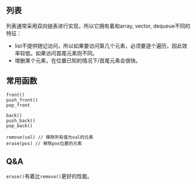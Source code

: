 ## 列表

列表通常采用双向链表进行实现，所以它拥有着和array, vector, dequeue不同的特征：

- list不提供随记访问，所以如果要访问第几个元素，必须要逐个遍历，因此效率较低。如果访问首尾元素则不同。
- 增删某个元素，在位置已知的情况下/首尾元素会很快。


## 常用函数

```
front()
push_front()
pop_front

back()
push_back()
pop_back()

remove(val) // 移除所有值为val的元素
erase(pos) // 移除pos位置的元素
```

## Q&A

`erase()`有着比`remove()`更好的性能。

